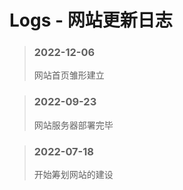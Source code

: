 # Logs - 网站更新日志

> ### 2022-12-06
> 网站首页雏形建立

> ### 2022-09-23
> 网站服务器部署完毕

> ### 2022-07-18
> 开始筹划网站的建设
